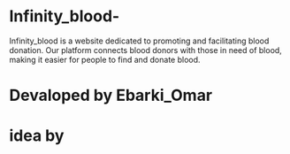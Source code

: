 # Infinity_blood-
Infinity_blood is a website dedicated to promoting and facilitating blood donation. Our platform connects blood donors with those in need of blood, making it easier for people to find and donate blood. 
# Devaloped by Ebarki_Omar
# idea by

